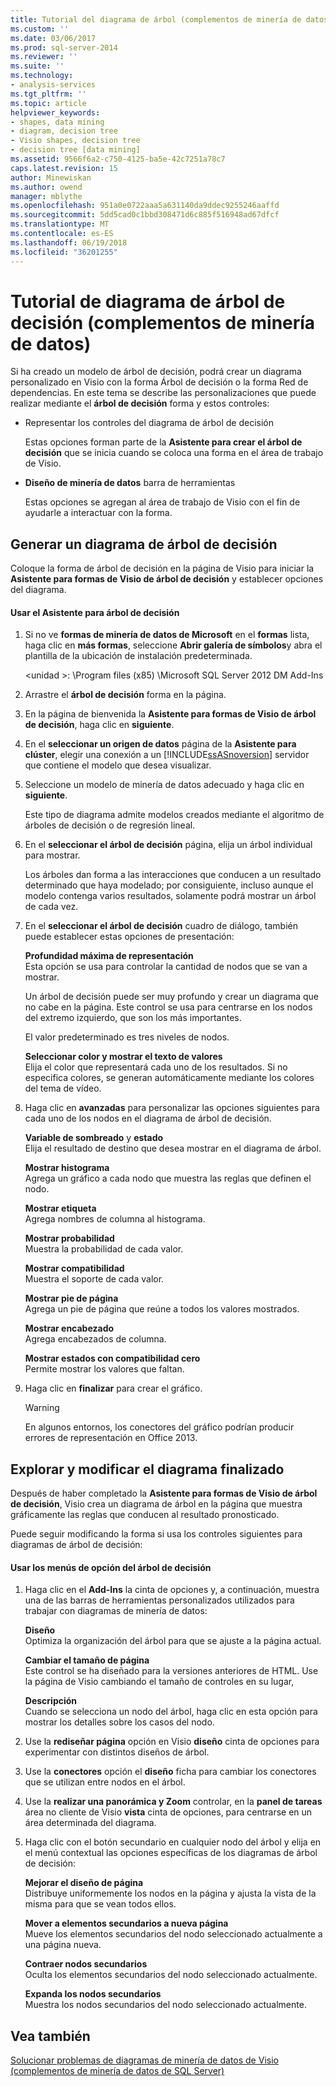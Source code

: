 ```yaml
---
title: Tutorial del diagrama de árbol (complementos de minería de datos) de decisión | Documentos de Microsoft
ms.custom: ''
ms.date: 03/06/2017
ms.prod: sql-server-2014
ms.reviewer: ''
ms.suite: ''
ms.technology:
- analysis-services
ms.tgt_pltfrm: ''
ms.topic: article
helpviewer_keywords:
- shapes, data mining
- diagram, decision tree
- Visio shapes, decision tree
- decision tree [data mining]
ms.assetid: 9566f6a2-c750-4125-ba5e-42c7251a78c7
caps.latest.revision: 15
author: Minewiskan
ms.author: owend
manager: mblythe
ms.openlocfilehash: 951a0e0722aaa5a631140da9ddec9255246aaffd
ms.sourcegitcommit: 5dd5cad0c1bbd308471d6c885f516948ad67dfcf
ms.translationtype: MT
ms.contentlocale: es-ES
ms.lasthandoff: 06/19/2018
ms.locfileid: "36201255"
---
```

# <a name="decision-tree-diagram-walkthrough--data-mining-add-ins"></a>Tutorial de diagrama de árbol de decisión (complementos de minería de datos)
  Si ha creado un modelo de árbol de decisión, podrá crear un diagrama personalizado en Visio con la forma Árbol de decisión o la forma Red de dependencias. En este tema se describe las personalizaciones que puede realizar mediante el **árbol de decisión** forma y estos controles:  
  
-   Representar los controles del diagrama de árbol de decisión  
  
     Estas opciones forman parte de la **Asistente para crear el árbol de decisión** que se inicia cuando se coloca una forma en el área de trabajo de Visio.  
  
-   **Diseño de minería de datos** barra de herramientas  
  
     Estas opciones se agregan al área de trabajo de Visio con el fin de ayudarle a interactuar con la forma.  
  
## <a name="build-a-decision-tree-diagram"></a>Generar un diagrama de árbol de decisión  
 Coloque la forma de árbol de decisión en la página de Visio para iniciar la **Asistente para formas de Visio de árbol de decisión** y establecer opciones del diagrama.  
  
#### <a name="use-the-decision-tree-wizard"></a>Usar el Asistente para árbol de decisión  
  
1.  Si no ve **formas de minería de datos de Microsoft** en el **formas** lista, haga clic en **más formas**, seleccione **Abrir galería de símbolos**y abra el plantilla de la ubicación de instalación predeterminada.  
  
     \<unidad >: \Program files (x85) \Microsoft SQL Server 2012 DM Add-Ins  
  
2.  Arrastre el **árbol de decisión** forma en la página.  
  
3.  En la página de bienvenida la **Asistente para formas de Visio de árbol de decisión**, haga clic en **siguiente**.  
  
4.  En el **seleccionar un origen de datos** página de la **Asistente para clúster**, elegir una conexión a un [!INCLUDE[ssASnoversion](../includes/ssasnoversion-md.md)] servidor que contiene el modelo que desea visualizar.  
  
5.  Seleccione un modelo de minería de datos adecuado y haga clic en **siguiente**.  
  
     Este tipo de diagrama admite modelos creados mediante el algoritmo de árboles de decisión o de regresión lineal.  
  
6.  En el **seleccionar el árbol de decisión** página, elija un árbol individual para mostrar.  
  
     Los árboles dan forma a las interacciones que conducen a un resultado determinado que haya modelado; por consiguiente, incluso aunque el modelo contenga varios resultados, solamente podrá mostrar un árbol de cada vez.  
  
7.  En el **seleccionar el árbol de decisión** cuadro de diálogo, también puede establecer estas opciones de presentación:  
  
     **Profundidad máxima de representación**  
     Esta opción se usa para controlar la cantidad de nodos que se van a mostrar.  
  
     Un árbol de decisión puede ser muy profundo y crear un diagrama que no cabe en la página. Este control se usa para centrarse en los nodos del extremo izquierdo, que son los más importantes.  
  
     El valor predeterminado es tres niveles de nodos.  
  
     **Seleccionar color y mostrar el texto de valores**  
     Elija el color que representará cada uno de los resultados. Si no especifica colores, se generan automáticamente mediante los colores del tema de vídeo.  
  
8.  Haga clic en **avanzadas** para personalizar las opciones siguientes para cada uno de los nodos en el diagrama de árbol de decisión.  
  
     **Variable de sombreado** y **estado**  
     Elija el resultado de destino que desea mostrar en el diagrama de árbol.  
  
     **Mostrar histograma**  
     Agrega un gráfico a cada nodo que muestra las reglas que definen el nodo.  
  
     **Mostrar etiqueta**  
     Agrega nombres de columna al histograma.  
  
     **Mostrar probabilidad**  
     Muestra la probabilidad de cada valor.  
  
     **Mostrar compatibilidad**  
     Muestra el soporte de cada valor.  
  
     **Mostrar pie de página**  
     Agrega un pie de página que reúne a todos los valores mostrados.  
  
     **Mostrar encabezado**  
     Agrega encabezados de columna.  
  
     **Mostrar estados con compatibilidad cero**  
     Permite mostrar los valores que faltan.  
  
9. Haga clic en **finalizar** para crear el gráfico.  
  
    > [!WARNING]  
    >  En algunos entornos, los conectores del gráfico podrían producir errores de representación en Office 2013.  
  
## <a name="explore-and-modify-the-finished-diagram"></a>Explorar y modificar el diagrama finalizado  
 Después de haber completado la **Asistente para formas de Visio de árbol de decisión**, Visio crea un diagrama de árbol en la página que muestra gráficamente las reglas que conducen al resultado pronosticado.  
  
 Puede seguir modificando la forma si usa los controles siguientes para diagramas de árbol de decisión:  
  
#### <a name="using-the-decision-tree-option-menus"></a>Usar los menús de opción del árbol de decisión  
  
1.  Haga clic en el **Add-Ins** la cinta de opciones y, a continuación, muestra una de las barras de herramientas personalizados utilizados para trabajar con diagramas de minería de datos:  
  
     **Diseño**  
     Optimiza la organización del árbol para que se ajuste a la página actual.  
  
     **Cambiar el tamaño de página**  
     Este control se ha diseñado para la versiones anteriores de HTML. Use la página de Visio cambiando el tamaño de controles en su lugar,  
  
     **Descripción**  
     Cuando se selecciona un nodo del árbol, haga clic en esta opción para mostrar los detalles sobre los casos del nodo.  
  
2.  Use la **rediseñar página** opción en Visio **diseño** cinta de opciones para experimentar con distintos diseños de árbol.  
  
3.  Use la **conectores** opción el **diseño** ficha para cambiar los conectores que se utilizan entre nodos en el árbol.  
  
4.  Use la **realizar una panorámica y Zoom** controlar, en la **panel de tareas** área no cliente de Visio **vista** cinta de opciones, para centrarse en un área determinada del diagrama.  
  
5.  Haga clic con el botón secundario en cualquier nodo del árbol y elija en el menú contextual las opciones específicas de los diagramas de árbol de decisión:  
  
     **Mejorar el diseño de página**  
     Distribuye uniformemente los nodos en la página y ajusta la vista de la misma para que se vean todos ellos.  
  
     **Mover a elementos secundarios a nueva página**  
     Mueve los elementos secundarios del nodo seleccionado actualmente a una página nueva.  
  
     **Contraer nodos secundarios**  
     Oculta los elementos secundarios del nodo seleccionado actualmente.  
  
     **Expanda los nodos secundarios**  
     Muestra los nodos secundarios del nodo seleccionado actualmente.  
  
## <a name="see-also"></a>Vea también  
 [Solucionar problemas de diagramas de minería de datos de Visio &#40;complementos de minería de datos de SQL Server&#41;](troubleshooting-visio-data-mining-diagrams-sql-server-data-mining-add-ins.md)  
  
  